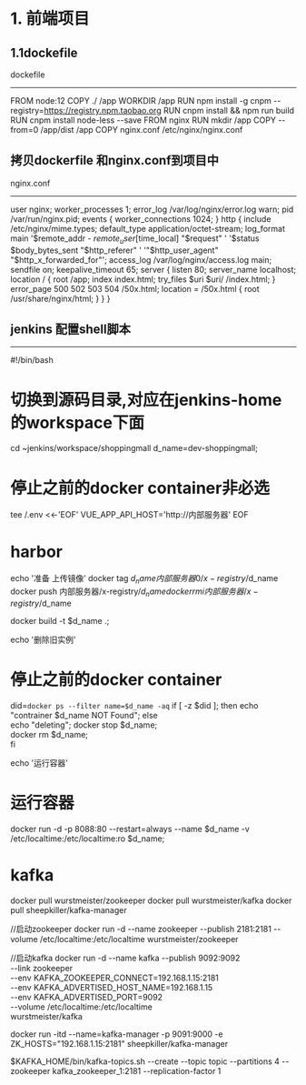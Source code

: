 # 1. 前端项目

 ## 1.1dockefile

 dockefile
 ************************************************************
 FROM node:12
COPY ./ /app
WORKDIR /app
RUN npm install -g cnpm --registry=https://registry.npm.taobao.org 
RUN cnpm install && npm run build
RUN cnpm install node-less --save
FROM nginx
RUN mkdir /app
COPY --from=0 /app/dist /app
COPY nginx.conf /etc/nginx/nginx.conf

## 拷贝dockerfile 和nginx.conf到项目中

nginx.conf
************************************************************
user  nginx;
worker_processes  1;
error_log  /var/log/nginx/error.log warn;
pid        /var/run/nginx.pid;
events {
  worker_connections  1024;
}
http {
  include       /etc/nginx/mime.types;
  default_type  application/octet-stream;
  log_format  main  '$remote_addr - $remote_user [$time_local] "$request" '
                    '$status $body_bytes_sent "$http_referer" '
                    '"$http_user_agent" "$http_x_forwarded_for"';
  access_log  /var/log/nginx/access.log  main;
  sendfile        on;
  keepalive_timeout  65;
  server {
    listen       80;
    server_name  localhost;
    location / {
      root   /app;
      index  index.html;
      try_files $uri $uri/ /index.html;
    }
    error_page   500 502 503 504  /50x.html;
    location = /50x.html {
      root   /usr/share/nginx/html;
    }
  }
}

## jenkins 配置shell脚本
************************************************************
#!/bin/bash 

# 切换到源码目录,对应在jenkins-home的workspace下面
cd ~jenkins/workspace/shoppingmall
d_name=dev-shoppingmall;

# 停止之前的docker container非必选
tee /.env <<-'EOF'
VUE_APP_API_HOST='http://内部服务器'
EOF

# harbor 
echo '准备 上传镜像'
docker tag $d_name 内部服务器0/x-registry/$d_name
docker push 内部服务器/x-registry/$d_name
docker rmi 内部服务器/x-registry/$d_name

docker build -t $d_name  .;

echo '删除旧实例'
# 停止之前的docker container
did=`docker ps --filter name=$d_name -aq`
if [ -z $did ]; then
    echo "contrainer $d_name NOT Found";
else 	
    echo "deleting";
    docker stop $d_name;   
    docker rm $d_name;   
fi

echo '运行容器'
# 运行容器
docker run -d -p 8088:80 --restart=always --name $d_name -v /etc/localtime:/etc/localtime:ro $d_name;




# kafka
docker pull  wurstmeister/zookeeper
docker pull wurstmeister/kafka
docker pull sheepkiller/kafka-manager

//启动zookeeper
docker run -d --name zookeeper --publish 2181:2181 --volume /etc/localtime:/etc/localtime wurstmeister/zookeeper

//启动kafka
docker run -d --name kafka --publish 9092:9092 \
--link zookeeper \
--env KAFKA_ZOOKEEPER_CONNECT=192.168.1.15:2181 \
--env KAFKA_ADVERTISED_HOST_NAME=192.168.1.15 \
--env KAFKA_ADVERTISED_PORT=9092  \
--volume /etc/localtime:/etc/localtime \
wurstmeister/kafka

docker run -itd --name=kafka-manager -p 9091:9000 -e ZK_HOSTS="192.168.1.15:2181" sheepkiller/kafka-manager



$KAFKA_HOME/bin/kafka-topics.sh --create --topic topic --partitions 4 --zookeeper kafka_zookeeper_1:2181 --replication-factor 1 